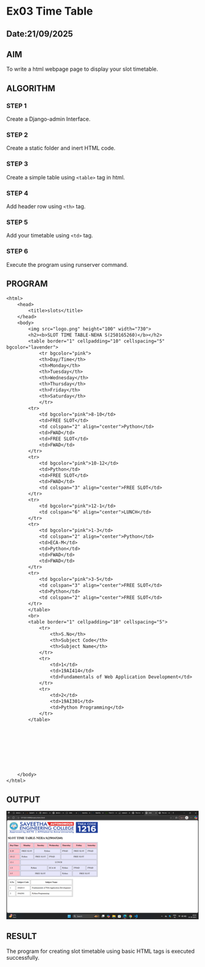 # Ex03 Time Table
## Date:21/09/2025

## AIM
To write a html webpage page to display your slot timetable.

## ALGORITHM
### STEP 1
Create a Django-admin Interface.

### STEP 2
Create a static folder and inert HTML code.

### STEP 3
Create a simple table using ```<table>``` tag in html.

### STEP 4
Add header row using ```<th>``` tag.

### STEP 5
Add your timetable using ```<td>``` tag.

### STEP 6
Execute the program using runserver command.

## PROGRAM
```
<html>
    <head>
        <title>slots</title>
    </head>
    <body>
        <img src="logo.png" height="100" width="730">
        <h2><b>SLOT TIME TABLE-NEHA S(250165260)</b></h2>
        <table border="1" cellpadding="10" cellspacing="5" bgcolor="lavender">
            <tr bgcolor="pink">
            <th>Day/Time</th>
            <th>Monday</th>
            <th>Tuesday</th>
            <th>Wednesday</th>
            <th>Thursday</th>
            <th>Friday</th>
            <th>Saturday</th>
            </tr>
        <tr>
            <td bgcolor="pink">8-10</td>
            <td>FREE SLOT</td>
            <td colspan="2" align="center">Python</td>
            <td>FWAD</td>
            <td>FREE SLOT</td>
            <td>FWAD</td>
        </tr>
        <tr>
            <td bgcolor="pink">10-12</td>
            <td>Python</td>
            <td>FREE SLOT</td>
            <td>FWAD</td>
            <td colspan="3" align="center">FREE SLOT</td>
        </tr>
        <tr>
            <td bgcolor="pink">12-1</td>
            <td colspan="6" align="center">LUNCH</td>
        </tr>
        <tr>
            <td bgcolor="pink">1-3</td>
            <td colspan="2" align="center">Python</td>
            <td>ECA-M</td> 
            <td>Python</td>
            <td>FWAD</td> 
            <td>FWAD</td>          
        </tr>
        <tr>
            <td bgcolor="pink">3-5</td>
            <td colspan="3" align="center">FREE SLOT</td>
            <td>Python</td>
            <td colspan="2" align="center">FREE SLOT</td>
        </tr>
        </table>
        <br>
        <table border="1" cellpadding="10" cellspacing="5">
            <tr>
                <th>S.No</th>
                <th>Subject Code</th>
                <th>Subject Name</th>
            </tr>
            <tr>
                <td>1</td>
                <td>19AI414</td>
                <td>Fundamentals of Web Application Development</td>
            </tr>
            <tr>
                <td>2</td>
                <td>19AI301</td>
                <td>Python Programming</td>
            </tr>
        </table>
                
        
                
            
        

        
        
    </body>
</html>
```
## OUTPUT
![alt text](<Screenshot (18).png>)

## RESULT
The program for creating slot timetable using basic HTML tags is executed successfully.

